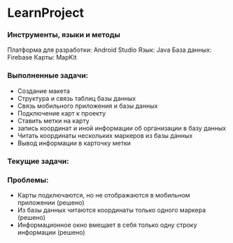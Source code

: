 # LearnProject

### Инструменты, языки и методы ###
Платформа для разработки: Android Studio
Язык: Java
База данных: Firebase
Карты: MapKit

### Выполненные задачи: ###
+ Создание макета
+ Структура и связь таблиц базы данных
+ Связь мобильного приложения и базы данных
+ Подключение карт к проекту
+ Ставить метки на карту
+ запись координат и иной информации об организации в базу данных
+ Читать координаты нескольких маркеров из базы данных
+ Вывод информации в карточку метки


### Текущие задачи: ###


### Проблемы:
- Карты подключаются, но не отображаются в мобильном приложении (решено)
- Из базы данных читаются координаты только одного маркера (решено)
- Информационное окно вмещает в себя только одну строку информации (решено)
